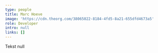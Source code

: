 ```yaml
---
type: people
title: Marc Hoeve
image: 'https://cdn.theorg.com/38065022-8184-4fd5-8a21-655dfd4673a5'
role: Developer
intro: null
links: []
---
```

Tekst null
